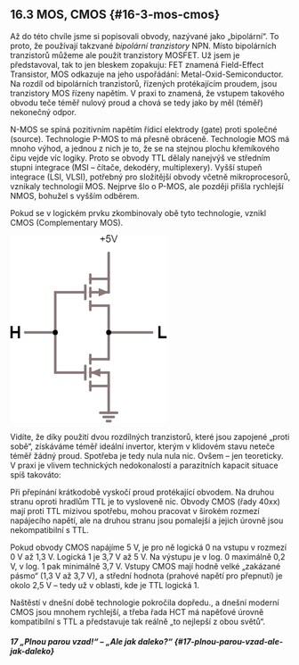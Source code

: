 ## 16.3 MOS, CMOS {#16-3-mos-cmos}

Až do této chvíle jsme si popisovali obvody, nazývané jako „bipolární“. To proto, že používají takzvané _bipolární tranzistory_ NPN. Místo bipolárních tranzistorů můžeme ale použít tranzistory MOSFET. Už jsem je představoval, tak to jen bleskem zopakuju: FET znamená Field-Effect Transistor, MOS odkazuje na jeho uspořádání: Metal-Oxid-Semiconductor. Na rozdíl od bipolárních tranzistorů, řízených protékajícím proudem, jsou tranzistory MOS řízeny napětím. V praxi to znamená, že vstupem takového obvodu teče téměř nulový proud a chová se tedy jako by měl (téměř) nekonečný odpor.

N-MOS se spíná pozitivním napětím řídicí elektrody (gate) proti společné (source). Technologie P-MOS to má přesně obráceně. Technologie MOS má mnoho výhod, a jednou z nich je to, že se na stejnou plochu křemíkového čipu vejde víc logiky. Proto se obvody TTL dělaly nanejvýš ve středním stupni integrace (MSI – čítače, dekodéry, multiplexery). Vyšší stupeň integrace (LSI, VLSI), potřebný pro složitější obvody včetně mikroprocesorů, vznikaly technologií MOS. Nejprve šlo o P-MOS, ale později přišla rychlejší NMOS, bohužel s vyšším odběrem.

Pokud se v logickém prvku zkombinovaly obě tyto technologie, vznikl CMOS (Complementary MOS).

![196-1.png](images/000262.png)

Vidíte, že díky použití dvou rozdílných tranzistorů, které jsou zapojené „proti sobě“, získáváme téměř ideální invertor, kterým v klidovém stavu neteče téměř žádný proud. Spotřeba je tedy nula nula nic. Ovšem – jen teoreticky. V praxi je vlivem technických nedokonalostí a parazitních kapacit situace spíš takováto:

Při přepínání krátkodobě vyskočí proud protékající obvodem. Na druhou stranu oproti hradlům TTL je to vysloveně nic. Obvody CMOS (řady 40xx) mají proti TTL mizivou spotřebu, mohou pracovat v širokém rozmezí napájecího napětí, ale na druhou stranu jsou pomalejší a jejich úrovně jsou nekompatibilní s TTL.

Pokud obvody CMOS napájíme 5 V, je pro ně logická 0 na vstupu v rozmezí 0 V až 1,3 V. Logická 1 je 3,7 V až 5 V. Na výstupu je v log. 0 maximálně 0,2 V, v log. 1 pak minimálně 3,7 V. Vstupy CMOS mají hodně velké „zakázané pásmo“ (1,3 V až 3,7 V), a střední hodnota (prahové napětí pro přepnutí) je okolo 2,5 V – tedy už v oblasti, kde je TTL logická 1.

Naštěstí v dnešní době technologie pokročila dopředu., a dnešní moderní CMOS jsou mnohem rychlejší, a třeba řada HCT má napěťové úrovně kompatibilní s TTL a představuje tak reálně „to nejlepší z obou světů“.

##### 17 „Plnou parou vzad!“ – „Ale jak daleko?“ {#17-plnou-parou-vzad-ale-jak-daleko}